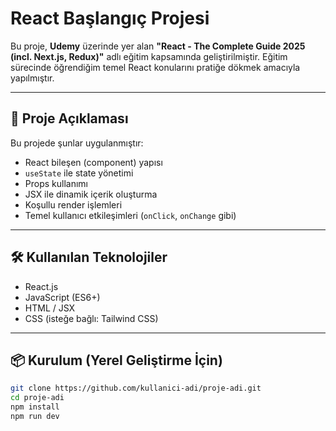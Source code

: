 # React Başlangıç Projesi

Bu proje, **Udemy** üzerinde yer alan **"React - The Complete Guide 2025 (incl. Next.js, Redux)"** adlı eğitim kapsamında geliştirilmiştir. Eğitim sürecinde öğrendiğim temel React konularını pratiğe dökmek amacıyla yapılmıştır.

---

## 🚀 Proje Açıklaması

Bu projede şunlar uygulanmıştır:

- React bileşen (component) yapısı
- `useState` ile state yönetimi
- Props kullanımı
- JSX ile dinamik içerik oluşturma
- Koşullu render işlemleri
- Temel kullanıcı etkileşimleri (`onClick`, `onChange` gibi)

---

## 🛠 Kullanılan Teknolojiler

- React.js
- JavaScript (ES6+)
- HTML / JSX
- CSS (isteğe bağlı: Tailwind CSS)

---

## 📦 Kurulum (Yerel Geliştirme İçin)

```bash
git clone https://github.com/kullanici-adi/proje-adi.git
cd proje-adi
npm install
npm run dev
